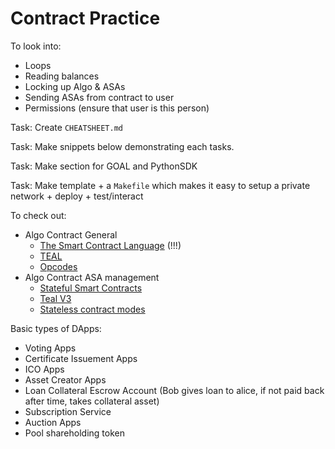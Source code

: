 # Contract Practice

To look into:
* Loops
* Reading balances
* Locking up Algo & ASAs
* Sending ASAs from contract to user
* Permissions (ensure that user is this person)

Task: Create `CHEATSHEET.md`

Task: Make snippets below demonstrating each tasks.

Task: Make section for GOAL and PythonSDK

Task: Make template + a `Makefile` which makes it easy to setup a private network + deploy + test/interact

To check out:
* Algo Contract General
  * [The Smart Contract Language](https://developer.algorand.org/docs/features/asc1/teal/#create-publication-overlay) (!!!)
  * [TEAL](https://developer.algorand.org/docs/reference/teal/specification/#operations)
  * [Opcodes](https://developer.algorand.org/docs/reference/teal/opcodes/#pop)
* Algo Contract ASA management
  * [Stateful Smart Contracts](https://developer.algorand.org/docs/features/asc1/stateful/#using-assets-in-smart-contracts)
  * [Teal V3](https://developer.algorand.org/articles/introducing-teal-version-3/?query=atomi)
  * [Stateless contract modes](https://developer.algorand.org/docs/features/asc1/stateless/modes/#contract-account)

Basic types of DApps:
* Voting Apps
* Certificate Issuement Apps
* ICO Apps
* Asset Creator Apps
* Loan Collateral Escrow Account (Bob gives loan to alice, if not paid back after time, takes collateral asset)
* Subscription Service
* Auction Apps
* Pool shareholding token
